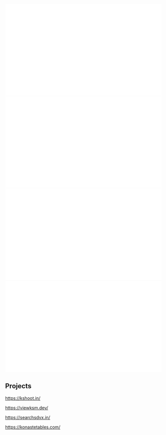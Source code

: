 <!--
**Hoshikara/Hoshikara** is a ✨ _special_ ✨ repository because its `README.md` (this file) appears on your GitHub profile.

Here are some ideas to get you started:

- 🔭 I’m currently working on ...
- 🌱 I’m currently learning ...
- 👯 I’m looking to collaborate on ...
- 🤔 I’m looking for help with ...
- 💬 Ask me about ...
- 📫 How to reach me: ...
- 😄 Pronouns: ...
- ⚡ Fun fact: ...
-->

![](https://raw.githubusercontent.com/Hoshikara/github-stats/master/generated/overview.svg#gh-dark-mode-only)
![](https://raw.githubusercontent.com/Hoshikara/github-stats/master/generated/overview.svg#gh-light-mode-only)
![](https://raw.githubusercontent.com/Hoshikara/github-stats/master/generated/languages.svg#gh-dark-mode-only)
![](https://raw.githubusercontent.com/Hoshikara/github-stats/master/generated/languages.svg#gh-light-mode-only)

## Projects

https://kshoot.in/

https://viewksm.dev/

https://searchsdvx.in/

https://konastetables.com/
